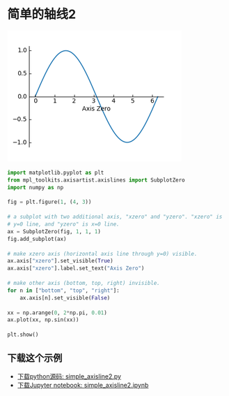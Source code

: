 # 简单的轴线2

![简单的轴线2](/static/images/gallery/sphx_glr_simple_axisline2_001.png)

```python
import matplotlib.pyplot as plt
from mpl_toolkits.axisartist.axislines import SubplotZero
import numpy as np

fig = plt.figure(1, (4, 3))

# a subplot with two additional axis, "xzero" and "yzero". "xzero" is
# y=0 line, and "yzero" is x=0 line.
ax = SubplotZero(fig, 1, 1, 1)
fig.add_subplot(ax)

# make xzero axis (horizontal axis line through y=0) visible.
ax.axis["xzero"].set_visible(True)
ax.axis["xzero"].label.set_text("Axis Zero")

# make other axis (bottom, top, right) invisible.
for n in ["bottom", "top", "right"]:
    ax.axis[n].set_visible(False)

xx = np.arange(0, 2*np.pi, 0.01)
ax.plot(xx, np.sin(xx))

plt.show()
```

## 下载这个示例
            
- [下载python源码: simple_axisline2.py](https://matplotlib.org/_downloads/simple_axisline2.py)
- [下载Jupyter notebook: simple_axisline2.ipynb](https://matplotlib.org/_downloads/simple_axisline2.ipynb)